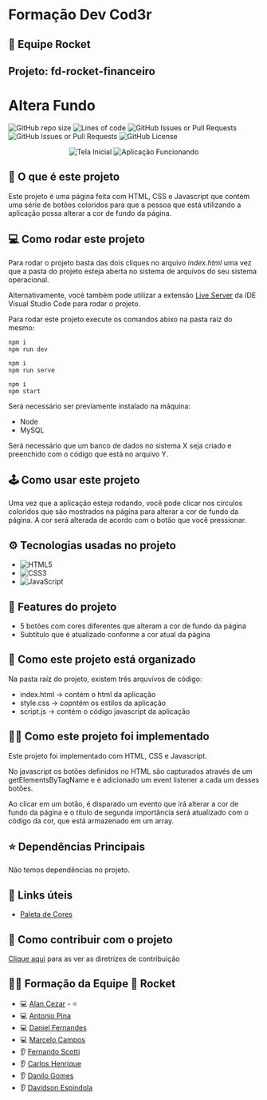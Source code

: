 # Formação Dev Cod3r
## 🚀 Equipe Rocket
## Projeto: fd-rocket-financeiro

# Altera Fundo
![GitHub repo size](https://img.shields.io/github/repo-size/alanccezar/altera-fundo?label=Tamanho)
![Lines of code](https://img.shields.io/tokei/lines/github/alanccezar/altera-fundo?label=Total%20de%20Linhas)
![GitHub Issues or Pull Requests](https://img.shields.io/github/issues/alanccezar/altera-fundo)
![GitHub Issues or Pull Requests](https://img.shields.io/github/issues-pr/alanccezar/altera-fundo)
![GitHub License](https://img.shields.io/github/license/alanccezar/altera-fundo?label=Licen%C3%A7a)

<div align="center">

  ![Tela Inicial](./github-header-image.png)
  ![Aplicação Funcionando](./github-header-image.gif)
 
</div>



## 🤔 O que é este projeto

Este projeto é uma página feita com HTML, CSS e Javascript que contém uma série de botões coloridos para que a pessoa que está utilizando a aplicação possa alterar a cor de fundo da página.

## 💻 Como rodar este projeto
Para rodar o projeto basta das dois cliques no arquivo *index.html* uma vez que a pasta do projeto esteja aberta no sistema de arquivos do seu sistema operacional.

Alternativamente, você também pode utilizar a extensão [Live Server](https://marketplace.visualstudio.com/items?itemName=ritwickdey.LiveServer) da IDE Visual Studio Code para rodar o projeto.

Para rodar este projeto execute os comandos abixo na pasta raiz do mesmo:
```
npm i
npm run dev
```
```
npm i
npm run serve
```
```
npm i
npm start
```

Será necessário ser previamente instalado na máquina:
- Node
- MySQL

Será necessário que um banco de dados no sistema X seja criado e preenchido com o código que está no arquivo Y.

## 🕹️ Como usar este projeto
Uma vez que a aplicação esteja rodando, você pode clicar nos círculos coloridos que são mostrados na página para alterar a cor de fundo da página. A cor será alterada de acordo com o botão que você pressionar.

## ⚙️ Tecnologias usadas no projeto
- ![HTML5](https://img.shields.io/badge/html5-%23E34F26.svg?style=plastic&logo=html5&logoColor=white)
- ![CSS3](https://img.shields.io/badge/css3-%231572B6.svg?style=plastic&logo=css3&logoColor=white)
- ![JavaScript](https://img.shields.io/badge/javascript-%23323330.svg?style=plastic&logo=javascript&logoColor=%23F7DF1E)

## 📔 Features do projeto
- 5 botões com cores diferentes que alteram a cor de fundo da página
- Subtítulo que é atualizado conforme a cor atual da página

## 📁 Como este projeto está organizado
Na pasta raíz do projeto, existem três arquvivos de código:
- index.html -> contém o html da aplicação
- style.css -> copntém os estilos da aplicação
- script.js -> contém o código javascript da aplicação

## 🧑‍💻 Como este projeto foi implementado
Este projeto foi implementado com HTML, CSS e Javascript.

No javascript os botões definidos no HTML são capturados através de um getElementsByTagName e é adicionado um event listener a cada um desses botões.

Ao clicar em um botão, é disparado um evento que irá alterar a cor de fundo da página e o título de segunda importância será atualizado com o código da cor, que está armazenado em um array.

## ⭐ Dependências Principais
Não temos dependências no projeto.

## 💎 Links úteis
- [Paleta de Cores](https://coolors.co/palette/d94e33-2c5697-ed9b33-8a9b8e-2d2926-f4e5de-dde5ed-f8f1e0-d7d2cb-dfdede)

## 🤝 Como contribuir com o projeto
[Clique aqui](./CONTRIBUTING.md) para as ver as diretrizes de contribuição

## 🧑‍💻 Formação da Equipe 🚀 Rocket
- 💻 [Alan Cezar](github.com/alanccezar) - ⭐
- 💻 [Antonio Pina](github.com/alanccezar)
- 💻 [Daniel Fernandes](github.com/alanccezar)
- 💻 [Marcelo Campos](github.com/marcelocmedeiros)
- 👂 [Fernando Scotti](github.com/alanccezar)
- 👂 [Carlos Henrique](github.com/alanccezar)
- 👂 [Danilo Gomes](github.com/alanccezar)
- 👂 [Davidson Espindola](github.com/alanccezar)

<!--
## 🆘 Precisa de ajuda?
Você pode contatar o Alan (mantenedor do projeto) em alan@financetec.com.br ou entre em contato pelas redes sociais:

[![LinkedIn](https://img.shields.io/badge/linkedin-%230077B5.svg?style=plastic&logo=linkedin&logoColor=white)](https://www.linkedin.com/in/alancezar/)

--------------------
<p align="center">Feito com ☕ por Alan</p>
-->
